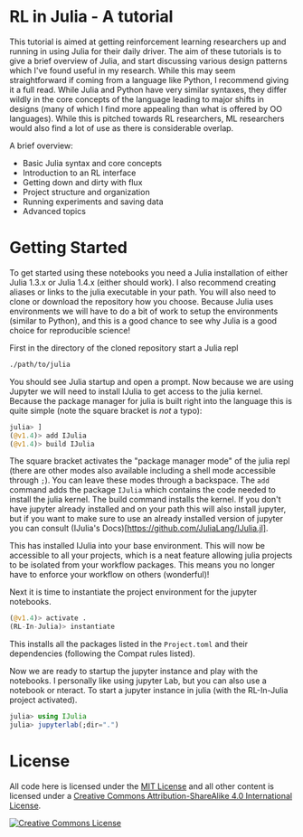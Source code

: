 # RL in Julia - A tutorial

This tutorial is aimed at getting reinforcement learning researchers up and running in using Julia for their daily driver.
The aim of these tutorials is to give a brief overview of Julia, and start discussing various design patterns which I've
found useful in my research. While this may seem straightforward if coming from a language like Python, I recommend giving
it a full read. While Julia and Python have very similar syntaxes, they differ wildly in the core concepts of the language
leading to major shifts in designs (many of which I find more appealing than what is offered by OO languages). While this 
is pitched towards RL researchers, ML researchers would also find a lot of use as there is considerable overlap.

A brief overview:
- Basic Julia syntax and core concepts
- Introduction to an RL interface
- Getting down and dirty with flux
- Project structure and organization
- Running experiments and saving data
- Advanced topics


# Getting Started

To get started using these notebooks you need a Julia installation of either Julia 1.3.x or Julia 1.4.x (either should work).
I also recommend creating aliases or links to the julia executable in your path.
You will also need to clone or download the repository how you choose. Because Julia uses environments we will have to do a bit
of work to setup the environments (similar to Python), and this is a good chance to see why Julia is a good choice for reproducible
science!

First in the directory of the cloned repository start a Julia repl

```bash
./path/to/julia
```

You should see Julia startup and open a prompt. Now because we are using Jupyter we will need to install IJulia to get access to the julia kernel.
Because the package manager for julia is built right into the language this is quite simple (note the square bracket is *not* a typo):

```julia
julia> ]
(@v1.4)> add IJulia
(@v1.4)> build IJulia
```

The square bracket activates the "package manager mode" of the julia repl (there are other modes also available including a shell mode accessible through `;`). 
You can leave these modes through a backspace.
The `add` command adds the package `IJulia` which contains the code needed to install the julia kernel. The build command installs the kernel. If you don't have
jupyter already installed and on your path this will also install jupyter, but if you want to make sure to use an already installed version of jupyter you can consult
(IJulia's Docs)[https://github.com/JuliaLang/IJulia.jl].

This has installed IJulia into your base environment. This will now be accessible to all your projects, which is a neat feature allowing julia projects to be 
isolated from your workflow packages. This means you no longer have to enforce your workflow on others (wonderful)!

Next it is time to instantiate the project environment for the jupyter notebooks.

```julia
(@v1.4)> activate .
(RL-In-Julia)> instantiate
```

This installs all the packages listed in the `Project.toml` and their dependencies (following the Compat rules listed).

Now we are ready to startup the jupyter instance and play with the notebooks. I personally like using jupyter Lab, but you can also use a notebook or nteract. 
To start a jupyter instance in julia (with the RL-In-Julia project activated).
```julia
julia> using IJulia
julia> jupyterlab(;dir=".")
```

# License

All code here is licensed under the [MIT License](https://opensource.org/licenses/MIT) and 
all other content is licensed under a 
<a rel="license" href="http://creativecommons.org/licenses/by-sa/4.0/">Creative Commons Attribution-ShareAlike 4.0 International License</a>.

<a rel="license" href="http://creativecommons.org/licenses/by-sa/4.0/"><img alt="Creative Commons License" style="border-width:0" src="https://i.creativecommons.org/l/by-sa/4.0/88x31.png" /></a>
